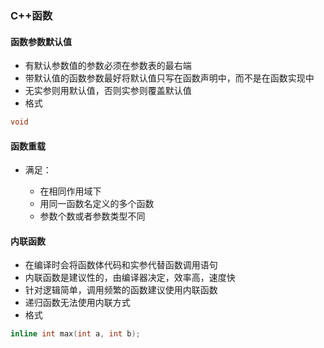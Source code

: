 ### C++函数

#### 函数参数默认值

* 有默认参数值的参数必须在参数表的最右端
* 带默认值的函数参数最好将默认值只写在函数声明中，而不是在函数实现中
* 无实参则用默认值，否则实参则覆盖默认值
* 格式

```c++
void
```

#### 函数重载

 * 满足：

     * 在相同作用域下
     * 用同一函数名定义的多个函数
     * 参数个数或者参数类型不同

#### 内联函数

* 在编译时会将函数体代码和实参代替函数调用语句
* 内联函数是建议性的，由编译器决定，效率高，速度快
* 针对逻辑简单，调用频繁的函数建议使用内联函数
* 递归函数无法使用内联方式
* 格式

```c++
inline int max(int a, int b);
```